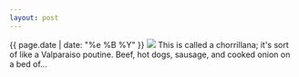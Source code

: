 ```yaml
---
layout: post
---
```


<p>
  <time>{{ page.date | date: "%e %B %Y" }}</time>
  <img src="https://s3.amazonaws.com/life.aaronjgreenberg.com/119.jpg">
  This is called a chorrillana; it's sort of like a Valparaiso poutine. Beef, hot dogs, sausage, and cooked onion on a bed of...
</p>
